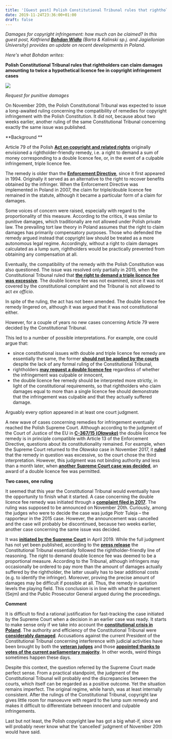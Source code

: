 ```yaml
---
title: '[Guest post] Polish Constitutional Tribunal rules that rightholders can claim damages amounting to twice a hypothetical licence fee in copyright infringement cases'
date: 2019-11-24T23:36:00+01:00
draft: false
---
```


_Damages for copyright infringement: how much can be claimed? In this guest post, Katfriend [**Bohdan Widła**](https://www.linkedin.com/in/bohdan-wid%C5%82a-34439520/) (Barta & Kalinski sp.j. and Jagiellonian University) provides an update on recent developments in Poland._

_Here's what Bohdan writes:_

  

**Polish Constitutional Tribunal rules that rightholders can claim damages amounting to twice a hypothetical licence fee in copyright infringement cases**

  

[![](https://1.bp.blogspot.com/-j0dixocHQhg/XdsFRXkrEGI/AAAAAAAANAM/bn-c9qdm4c4pnU8UeKwOCK9HboJCB4BtACLcBGAsYHQ/s400/womanyellingcat.jpg)](https://1.bp.blogspot.com/-j0dixocHQhg/XdsFRXkrEGI/AAAAAAAANAM/bn-c9qdm4c4pnU8UeKwOCK9HboJCB4BtACLcBGAsYHQ/s1600/womanyellingcat.jpg)

_Request for punitive damages_

On November 20th, the Polish Constitutional Tribunal was expected to issue a long-awaited ruling concerning the compatibility of remedies for copyright infringement with the Polish Constitution. It did not, because about two weeks earlier, another ruling of the same Constitutional Tribunal concerning exactly the same issue was published. 

  

**Background **

  

Article 79 of the Polish [**Act on copyright and related rights**](http://prawo.sejm.gov.pl/isap.nsf/DocDetails.xsp?id=WDU19940240083) originally envisioned a rightholder-friendly remedy, i.e. a right to demand a sum of money corresponding to a double licence fee, or, in the event of a culpable infringement, triple licence fee. 

  

The remedy is older than the [**Enforcement Directive**](https://eur-lex.europa.eu/legal-content/EN/TXT/?uri=CELEX%3A32004L0048R%2801%29), since it first appeared in 1994. Originally it served as an alternative to the right to recover benefits obtained by the infringer. When the Enforcement Directive was implemented in Poland in 2007, the claim for triple/double licence fee remained in the statute, although it became a particular form of a claim for damages. 

  

Some voices of concern were raised, especially with regard to the proportionality of this measure. According to the critics, it was similar to punitive damages, which traditionally are not allowed under Polish private law. The prevailing tort law theory in Poland assumes that the right to claim damages has primarily compensatory purposes. Those who defended the remedy argued instead that copyright law should be treated as a more autonomous legal regime. Accordingly, without a right to claim damages calculated as a lump sum, rightholders would be practically prevented from obtaining any compensation at all. 

  

Eventually, the compatibility of the remedy with the Polish Constitution was also questioned. The issue was resolved only partially in 2015, when the Constitutional Tribunal ruled that [**the right to demand a triple licence fee was excessive**](http://trybunal.gov.pl/postepowanie-i-orzeczenia/komunikaty-prasowe/komunikaty-po/art/8390-prawo-autorskie-ochrona-majatkowych-praw-autorskich-odszkodowanie). The double licence fee was not examined, since it was not covered by the constitutional complaint and the Tribunal is not allowed to act _ex officio_. 

  

In spite of the ruling, the act has not been amended. The double licence fee remedy lingered on, although it was argued that it was not constitutional either. 

  

However, for a couple of years no new cases concerning Article 79 were decided by the Constitutional Tribunal. 

  

This led to a number of possible interpretations. For example, one could argue that:

*   since constitutional issues with double and triple licence fee remedy are essentially the same, the former **[should not be applied by the courts](http://orzeczenia.waw.sa.gov.pl/details/$N/154500000003003_VI_ACa_001176_2015_Uz_2016-12-08_002)** despite the lack of any formal ruling of the Constitutional Tribunal,
*   rightholders [**may request a double licence fee**](http://orzeczenia.krakow.sa.gov.pl/details/$N/152000000000503_I_ACa_000238_2016_Uz_2016-07-12_001) regardless of whether the infringement was culpable or innocent,
*   the double licence fee remedy should be interpreted more strictly, in light of the constitutional requirements, so that rightholders who claim damages equal to more than a single licence fee should demonstrate that the infringement was culpable and that they actually suffered damage. 

Arguably every option appeared in at least one court judgment. 

  

A new wave of cases concerning remedies for infringement eventually reached the Polish Supreme Court. Although according to the judgment of the Court of Justice of the EU in **[C-367/15 (_Oławska_)](http://curia.europa.eu/juris/document/document.jsf?text=&docid=187122&pageIndex=0&doclang=EN&mode=lst&dir=&occ=first&part=1&cid=3506892)** the double licence fee remedy is in principle compatible with Article 13 of the Enforcement Directive, questions about its constitutionality remained. For example, when the Supreme Court returned to the _Oławska_ case in November 2017, it **[ruled](http://www.sn.pl/sites/orzecznictwo/Orzeczenia3/V%20CSK%2041-14-3.pdf)** that the remedy in question was excessive, so the court chose the third interpretation. However, this judgment was not binding authority and less than a month later, when [**another Supreme Court case was decided**](http://www.sn.pl/sites/orzecznictwo/Orzeczenia3/V%20CSK%2041-14-3.pdf), an award of a double licence fee was permitted. 

  

**Two cases, one ruling**

  

It seemed that this year the Constitutional Tribunal would eventually have the opportunity to finish what it started. A case concerning the double licence fee remedy was initiated through a [**complaint filed in 2017**](https://ipo.trybunal.gov.pl/ipo/view/sprawa.xhtml?&pokaz=dokumenty&sygnatura=SK%2026/18). The ruling was supposed to be announced on November 20th. Curiously, among the judges who were to decide the case was judge Piotr Tuleja – the rapporteur in the 2015 case. However, the announcement was cancelled and the case will probably be discontinued, because two weeks earlier, another case concerning the same issue was decided. 

  

It was **[initiated by the Supreme Court](https://ipo.trybunal.gov.pl/ipo/dok?dok=F660839836%2FP_14_19_sp_2019_04_09_ADO.pdf)** in April 2019. While the full judgment has not yet been published, according to the [**press release**](http://trybunal.gov.pl/postepowanie-i-orzeczenia/wyroki/art/10830-zadanie-naprawienia-szkody-z-tytulu-naruszenia-majatkowych-praw-autorskich) the Constitutional Tribunal essentially followed the rightholder-friendly line of reasoning. The right to demand double licence fee was deemed to be a proportional measure. According to the Tribunal, although infringers may occasionally be ordered to pay more than the amount of damages actually suffered by the rightholder, the latter usually has to bear additional costs (e.g. to identify the infringer). Moreover, proving the precise amount of damages may be difficult if possible at all. Thus, the remedy in question levels the playing field. This conclusion is in line with what the parliament (Sejm) and the Public Prosecutor General argued during the proceedings. 

  

**Comment** 

  

It is difficult to find a rational justification for fast-tracking the case initiated by the Supreme Court when a decision in an earlier case was ready. It starts to make sense only if we take into account the [**constitutional crisis in Poland**](https://ruleoflaw.pl/the-rule-of-law-in-poland-actions-by-eu-institutions-and-unaddressed-recommendations-of-the-european-commission/). The authority and efficiency of the Constitutional Tribunal were [**considerably damaged**](http://www.batory.org.pl/upload/files/Programy%20operacyjne/Odpowiedzialne%20Panstwo/Raport%20ZEP%20o%20funkcjonowaniu%20TK.pdf). Accusations against the current President of the Constitutional Tribunal concerning interference with judicial activities have been brought by both the [**veteran judges**](https://oko.press/images/2018/12/List-Se%CC%A8dzio%CC%81w-TK_5.12.2018-r..pdf) and those [**appointed thanks to votes of the current parliamentary majority**](http://r.dcs.redcdn.pl/http/o2/tvn/web-content/m/p1/f/de03beffeed9da5f3639a621bcab5dd4/5f96b135-766a-4664-ab14-6732bc578673.pdf). In other words, weird things sometimes happen these days. 

  

Despite this context, the question referred by the Supreme Court made perfect sense. From a practical standpoint, the judgment of the Constitutional Tribunal will probably end the discrepancies between the courts, which itself can be regarded as a positive outcome. Yet the situation remains imperfect. The original regime, while harsh, was at least internally consistent. After the rulings of the Constitutional Tribunal, copyright law gives little room for manoeuvre with regard to the lump sum remedy and makes it difficult to differentiate between innocent and culpable infringements. 

  

Last but not least, the Polish copyright law has got a big what-if, since we will probably never know what the ‘cancelled’ judgment of November 20th would have said.